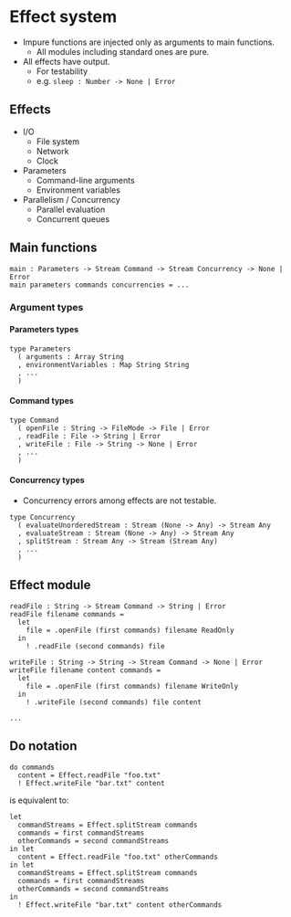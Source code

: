 # Effect system

- Impure functions are injected only as arguments to main functions.
  - All modules including standard ones are pure.
- All effects have output.
  - For testability
  - e.g. `sleep : Number -> None | Error`

## Effects

- I/O
  - File system
  - Network
  - Clock
- Parameters
  - Command-line arguments
  - Environment variables
- Parallelism / Concurrency
  - Parallel evaluation
  - Concurrent queues

## Main functions

```
main : Parameters -> Stream Command -> Stream Concurrency -> None | Error
main parameters commands concurrencies = ...
```

### Argument types

#### Parameters types

```
type Parameters
  ( arguments : Array String
  , environmentVariables : Map String String
  , ...
  )
```

#### Command types

```
type Command
  ( openFile : String -> FileMode -> File | Error
  , readFile : File -> String | Error
  , writeFile : File -> String -> None | Error
  , ...
  )
```

#### Concurrency types

- Concurrency errors among effects are not testable.

```
type Concurrency
  ( evaluateUnorderedStream : Stream (None -> Any) -> Stream Any
  , evaluateStream : Stream (None -> Any) -> Stream Any
  , splitStream : Stream Any -> Stream (Stream Any)
  , ...
  )
```

## Effect module

```
readFile : String -> Stream Command -> String | Error
readFile filename commands =
  let
    file = .openFile (first commands) filename ReadOnly
  in
    ! .readFile (second commands) file

writeFile : String -> String -> Stream Command -> None | Error
writeFile filename content commands =
  let
    file = .openFile (first commands) filename WriteOnly
  in
    ! .writeFile (second commands) file content

...
```

## Do notation

```
do commands
  content = Effect.readFile "foo.txt"
  ! Effect.writeFile "bar.txt" content
```

is equivalent to:

```
let
  commandStreams = Effect.splitStream commands
  commands = first commandStreams
  otherCommands = second commandStreams
in let
  content = Effect.readFile "foo.txt" otherCommands
in let
  commandStreams = Effect.splitStream commands
  commands = first commandStreams
  otherCommands = second commandStreams
in
  ! Effect.writeFile "bar.txt" content otherCommands
```

